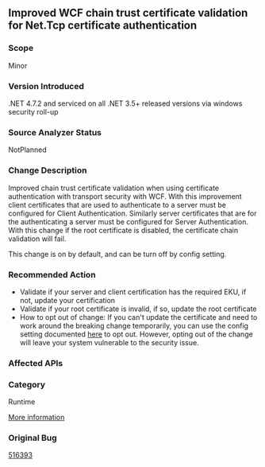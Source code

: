 ## Improved WCF chain trust certificate validation for Net.Tcp certificate authentication

### Scope
Minor

### Version Introduced
.NET 4.7.2 and serviced on all .NET 3.5+ released versions via windows security roll-up

### Source Analyzer Status
NotPlanned

### Change Description
Improved chain trust certificate validation when using certificate authentication with transport security with WCF. With this improvement client certificates that are used to authenticate to a server must be configured for Client Authentication.  Similarly server certificates that are for the authenticating a server must be configured for Server Authentication. With this change if the root certificate is disabled, the certificate chain validation will fail. 

This change is on by default, and can be turn off by config setting.

### Recommended Action
  - Validate if your server and client certification has the required EKU, if not, update your certification
  - Validate if your root certificate is invalid, if so, update the root certificate 
  - How to opt out of change:
  If you can't update the certificate and need to work around the breaking change temporarily, you can use the config setting documented [here](https://support.microsoft.com/en-us/help/4055269/security-only-update-for-net-framework-3-5-1-4-5-2-4-6-4-6-1-4-6-2-4-7) to opt out. However, opting out of the change will leave your system vulnerable to the security issue.

### Affected APIs


### Category
Runtime


[More information](https://support.microsoft.com/en-us/help/4055269/security-only-update-for-net-framework-3-5-1-4-5-2-4-6-4-6-1-4-6-2-4-7)

   ### Original Bug
  [516393](https://devdiv.visualstudio.com/DevDiv/_workitems/edit/516393)
